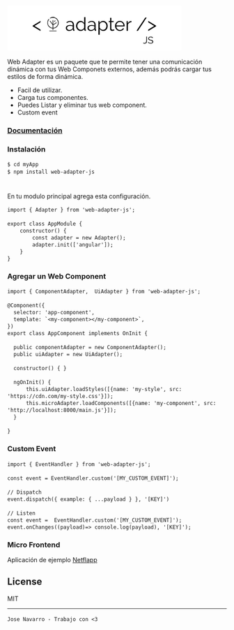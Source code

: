 ![Trailer](https://raw.githubusercontent.com/JooseNavarro/web-adapter-js/master/web-adapter.png)

Web Adapter es un paquete que te permite tener una comunicación dinámica con tus Web Componets externos, además podrás cargar tus estilos de forma dinámica.

  - Facil de utilizar.
  - Carga tus componentes.
  - Puedes Listar y eliminar tus web component.
  - Custom event

### [Documentación](https://joosenavarro.gitbook.io/adapterjs/)

### Instalación

```sh
$ cd myApp
$ npm install web-adapter-js
```

# 
En tu modulo principal agrega esta configuración.
```
import { Adapter } from 'web-adapter-js';

export class AppModule {
    constructor() {
        const adapter = new Adapter();
        adapter.init(['angular']);
    }
}

```
### Agregar un Web Component
```
import { ComponentAdapter,  UiAdapter } from 'web-adapter-js';

@Component({
  selector: 'app-component',
  template: `<my-component></my-component>`,
})
export class AppComponent implements OnInit {

  public componentAdapter = new ComponentAdapter();
  public uiAdapter = new UiAdapter();

  constructor() { }

  ngOnInit() {
      this.uiAdapter.loadStyles([{name: 'my-style', src: 'https://cdn.com/my-style.css'}]);
      this.microAdapter.loadComponents([{name: 'my-component', src: 'http://localhost:8000/main.js'}]);
  }

}

```

### Custom Event
```
import { EventHandler } from 'web-adapter-js';

const event = EventHandler.custom('[MY_CUSTOM_EVENT]');

// Dispatch
event.dispatch({ example: { ...payload } }, '[KEY]')

// Listen
const event =  EventHandler.custom('[MY_CUSTOM_EVENT]');
event.onChanges((payload)=> console.log(payload), '[KEY]');

```


### Micro Frontend
Aplicación de ejemplo [Netflapp](https://github.com/JooseNavarro/netflapp)


License
----

MIT

----

`Jose Navarro - Trabajo con <3`

